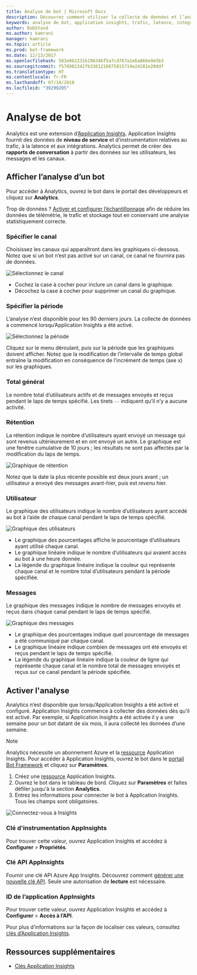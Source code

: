 ```yaml
---
title: Analyse de bot | Microsoft Docs
description: Découvrez comment utiliser la collecte de données et l’analyse pour améliorer votre bot grâce à des analyses dans Bot Framework.
keywords: analyse de bot, application insights, trafic, latence, intégrations, AppInsights
author: RobStand
ms.author: kamrani
manager: kamrani
ms.topic: article
ms.prod: bot-framework
ms.date: 12/13/2017
ms.openlocfilehash: 503e9b2231b198346f5a7cd767a1e6a866e9e5b3
ms.sourcegitcommit: f576981342fb3361216675815714e24281e20ddf
ms.translationtype: HT
ms.contentlocale: fr-FR
ms.lasthandoff: 07/18/2018
ms.locfileid: "39299205"
---
```

# <a name="bot-analytics"></a>Analyse de bot
Analytics est une extension d’[Application Insights](/azure/application-insights/app-insights-analytics). Application Insights fournit des données de **niveau de service** et d’instrumentation relatives au trafic, à la latence et aux intégrations. Analytics permet de créer des **rapports de conversation** à partir des données sur les utilisateurs, les messages et les canaux.

## <a name="view-analytics-for-a-bot"></a>Afficher l’analyse d’un bot
Pour accéder à Analytics, ouvrez le bot dans le portail des développeurs et cliquez sur **Analytics**.

Trop de données ? [Activer et configurer l’échantillonnage](/azure/application-insights/app-insights-sampling) afin de réduire les données de télémétrie, le trafic et stockage tout en conservant une analyse statistiquement correcte. 

### <a name="specify-channel"></a>Spécifier le canal
Choisissez les canaux qui apparaîtront dans les graphiques ci-dessous. Notez que si un bot n’est pas activé sur un canal, ce canal ne fournira pas de données.

![Sélectionnez le canal](~/media/analytics-channels.png)

* Cochez la case à cocher pour inclure un canal dans le graphique.
* Décochez la case à cocher pour supprimer un canal du graphique.

### <a name="specify-time-period"></a>Spécifier la période
L’analyse n’est disponible pour les 90 derniers jours. La collecte de données a commencé lorsqu’Application Insights a été activé.

![Sélectionnez la période](~/media/analytics-timepick.png)

Cliquez sur le menu déroulant, puis sur la période que les graphiques doivent afficher.
Notez que la modification de l’intervalle de temps global entraîne la modification en conséquence de l’incrément de temps (axe x) sur les graphiques.

### <a name="grand-totals"></a>Total général
Le nombre total d’utilisateurs actifs et de messages envoyés et reçus pendant le laps de temps spécifié.
Les tirets `--` indiquent qu’il n’y a aucune activité.

### <a name="retention"></a>Rétention
La rétention indique le nombre d’utilisateurs ayant envoyé un message qui sont revenus ultérieurement et en ont envoyé un autre.
Le graphique est une fenêtre cumulative de 10 jours ; les résultats ne sont pas affectés par la modification du laps de temps.

![Graphique de rétention](~/media/analytics-retention.png)

Notez que la date la plus récente possible est deux jours avant ; un utilisateur a envoyé des messages avant-hier, puis est *revenu* hier.

### <a name="user"></a>Utilisateur
Le graphique des utilisateurs indique le nombre d’utilisateurs ayant accédé au bot à l’aide de chaque canal pendant le laps de temps spécifié.

![Graphique des utilisateurs](~/media/analytics-users.png)

* Le graphique des pourcentages affiche le pourcentage d’utilisateurs ayant utilisé chaque canal.
* Le graphique linéaire indique le nombre d’utilisateurs qui avaient accès au bot à une heure donnée.
* La légende du graphique linéaire indique la couleur qui représente chaque canal et le nombre total d’utilisateurs pendant la période spécifiée.

### <a name="messages"></a>Messages
Le graphique des messages indique le nombre de messages envoyés et reçus dans chaque canal pendant le laps de temps spécifié.

![Graphique des messages](~/media/analytics-messages.png)

* Le graphique des pourcentages indique quel pourcentage de messages a été communiqué par chaque canal.
* Le graphique linéaire indique combien de messages ont été envoyés et reçus pendant le laps de temps spécifié.
* La légende du graphique linéaire indique la couleur de ligne qui représente chaque canal et le nombre total de messages envoyés et reçus sur ce canal pendant la période spécifiée. 

## <a name="enable-analytics"></a>Activer l'analyse
Analytics n’est disponible que lorsqu’Application Insights a été activé et configuré. Application Insights commence à collecter des données dès qu’il est activé. Par exemple, si Application Insights a été activée il y a une semaine pour un bot datant de six mois, il aura collecté les données d’une semaine.
> [!NOTE]
> Analytics nécessite un abonnement Azure et la [ressource](/azure/application-insights/app-insights-create-new-resource) Application Insights.
Pour accéder à Application Insights, ouvrez le bot dans le [portail Bot Framework](https://dev.botframework.com/) et cliquez sur **Paramètres**.

1. Créez une [ressource](/azure/application-insights/app-insights-create-new-resource) Application Insights.
2. Ouvrez le bot dans le tableau de bord. Cliquez sur **Paramètres** et faites défiler jusqu'à la section **Analytics**.
3. Entrez les informations pour connecter le bot à Application Insights. Tous les champs sont obligatoires.

![Connectez-vous à Insights](~/media/analytics-enable.png)

### <a name="appinsights-instrumentation-key"></a>Clé d'instrumentation AppInsights
Pour trouver cette valeur, ouvrez Application Insights et accédez à **Configurer** > **Propriétés**.

### <a name="appinsights-api-key"></a>Clé API AppInsights
Fournir une clé API Azure App Insights. Découvrez comment [générer une nouvelle clé API](https://dev.applicationinsights.io/documentation/Authorization/API-key-and-App-ID). Seule une autorisation de **lecture** est nécessaire.

### <a name="appinsights-application-id"></a>ID de l’application AppInsights
Pour trouver cette valeur, ouvrez Application Insights et accédez à **Configurer** > **Accès à l’API**.

Pour plus d’informations sur la façon de localiser ces valeurs, consultez [clés d’Application Insights](~/bot-service-resources-app-insights-keys.md).

## <a name="additional-resources"></a>Ressources supplémentaires
* [Clés Application Insights](~/bot-service-resources-app-insights-keys.md)